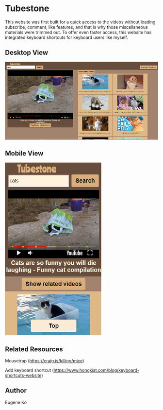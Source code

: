 # Tubestone

 This website was first built for a quick access to the videos without loading subscribe, comment, like features, and that is why those miscellaneous materials were trimmed out.
 To offer even faster access, this website has integrated keyboard shortcuts for keyboard users like myself.

## Desktop View

![desktop](https://raw.githubusercontent.com/eako0508/tubestone/master/img/tubestone_desktop.png)

## Mobile View

![mobile](https://raw.githubusercontent.com/eako0508/tubestone/master/img/tubestone_mobile.png)
 
## Related Resources

Mousetrap (https://craig.is/killing/mice)
 
Add keyboard shortcut (https://www.hongkiat.com/blog/keyboard-shortcuts-website)
 

## Author

Eugene Ko
